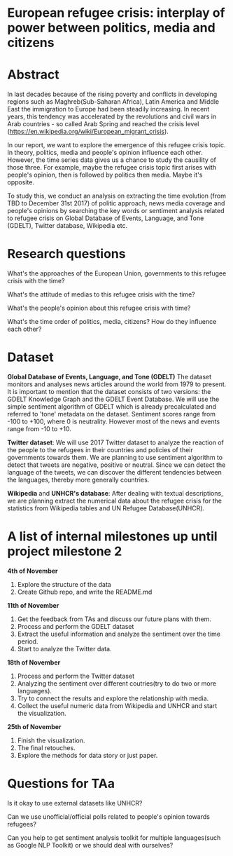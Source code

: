# European refugee crisis: interplay of power between politics, media and citizens

# Abstract
In last decades because of the rising poverty and conflicts in developing regions such as Maghreb(Sub-Saharan Africa), Latin America and Middle East the immigration to Europe had been steadily increasing. In recent years, this tendency was accelerated by the revolutions and civil wars in Arab countries - so called Arab Spring and reached the crisis level (https://en.wikipedia.org/wiki/European_migrant_crisis). 

In our report, we want to explore the emergence of this refugee crisis topic. In theory, politics, media and people's opinion influence each other. However, the time series data gives us a chance to study the causility of those three. For example, maybe the refugee crisis topic first arises with people's opinion, then is followed by politics then media. Maybe it's opposite. 

To study this, we conduct an analysis on extracting the time evolution (from TBD to December 31st 2017) of politic approach, news media coverage and people's opinions by searching the key words or sentiment analysis related to refugee crisis on Global Database of Events, Language, and Tone (GDELT), Twitter database, Wikipedia etc.

# Research questions
What's the approaches of the European Union, governments to this refugee crisis with the time?

What's the attitude of medias to this refugee crisis with the time?

What's the people's opinion about this refugee crisis with time?

What's the time order of politics, media, citizens? How do they influence each other?

# Dataset
**Global Database of Events, Language, and Tone (GDELT)** The dataset monitors and analyses news articles around the world from 1979 to present. It is important to mention that the dataset consists of two versions: the GDELT Knowledge Graph and the GDELT Event Database. We will use the simple sentiment algorithm of GDELT which is already precalculated and referred to 'tone' metadata on the dataset. Sentiment scores range from -100 to +100, where 0 is neutrality. However most of the news and events range from -10 to +10.

**Twitter dataset**: We will use 2017 Twitter dataset to analyze the reaction of the people to the refugees in their countries and policies of their governments towards them. We are planning to use sentiment algorithm to detect that tweets are negative, positive or neutral. Since we can detect the language of the tweets, we can discover the different tendencies between the languages, thereby more generally countries.

**Wikipedia** and **UNHCR's database**: After dealing with textual descriptions, we are planning extract the numerical data about the refugee crisis for the statistics from Wikipedia tables and UN Refugee Database(UNHCR).

# A list of internal milestones up until project milestone 2

**4th of November** 
  1. Explore the structure of the data
  2. Create Github repo, and write the README.md
  
**11th of November** 
  1. Get the feedback from TAs and discuss our future plans with them. 
  2. Process and perform the GDELT dataset
  3. Extract the useful information and analyze the sentiment over the time period. 
  4. Start to analyze the Twitter data.
  
**18th of November**
  1. Process and perform the Twitter dataset
  2. Analyzing the sentiment over different coutries(try to do two or more languages). 
  3. Try to connect the results and explore the relationship with media. 
  4. Collect the useful numeric data from Wikipedia and UNHCR and start the visualization.
  
**25th of November** 
  1. Finish the visualization. 
  2. The final retouches. 
  3. Explore the methods for data story or just paper.

# Questions for TAa
Is it okay to use external datasets like UNHCR?

Can we use unofficial/official polls related to people's opinion towards refugees?

Can you help to get sentiment analysis toolkit for multiple languages(such as Google NLP Toolkit) or we should deal with ourselves?

